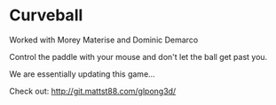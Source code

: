 Curveball
==============
Worked with Morey Materise and Dominic Demarco

Control the paddle with your mouse and don't let the ball get past you.

We are essentially updating this game...

Check out: http://git.mattst88.com/glpong3d/
